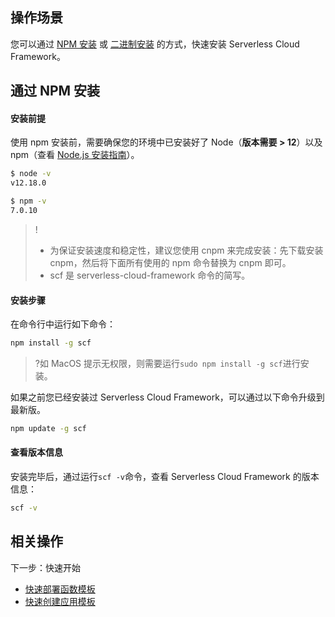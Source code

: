 ## 操作场景
您可以通过 [NPM 安装](#npm) 或 [二进制安装](#binary) 的方式，快速安装 Serverless Cloud Framework。




[](id:npm)
## 通过 NPM 安装
#### 安装前提
使用 npm 安装前，需要确保您的环境中已安装好了 Node（**版本需要 > 12**）以及 npm（查看 [Node.js 安装指南](https://nodejs.org/zh-cn/download/)）。
```sh
$ node -v
v12.18.0

$ npm -v
7.0.10
```

>!
>- 为保证安装速度和稳定性，建议您使用 cnpm 来完成安装：先下载安装 cnpm，然后将下面所有使用的 npm 命令替换为 cnpm 即可。
>- scf 是 serverless-cloud-framework 命令的简写。

#### 安装步骤

在命令行中运行如下命令：
```sh
npm install -g scf
```
>?如 MacOS 提示无权限，则需要运行`sudo npm install -g scf`进行安装。

如果之前您已经安装过 Serverless Cloud Framework，可以通过以下命令升级到最新版。
```sh
npm update -g scf
```

#### 查看版本信息
安装完毕后，通过运行`scf -v`命令，查看 Serverless Cloud Framework 的版本信息：
```sh
scf -v
```


[](id:binary)
## 相关操作
下一步：快速开始
 - [快速部署函数模板](https://cloud.tencent.com/document/product/1154/50938)
 - [快速创建应用模板](https://cloud.tencent.com/document/product/1154/50933)

